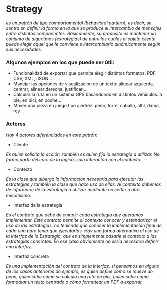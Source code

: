 # Strategy
_es un patrón de tipo comportamental (behavioral pattern), es decir, se centra en definir la forma en la que se produce el intercambio de mensajes entre distintos componentes. Básicamente, su propósito es mantener un conjunto de algoritmos (estrategias) de entre los cuales el objeto cliente puede elegir aquel que le conviene e intercambiarlo dinámicamente según sus necesidades._
### Algunos ejemplos en los que puede ser útil:
- Funcionalidad de exportar que permite elegir distintos formatos: PDF, CSV, XML, JSON…
- Manejar las opciones de visualización de un texto: alinear izquierda, centrar, alinear derecha, justificar…
- Calcular la ruta en un sistema GPS basándonos en distintos vehículos: a pie, en bici, en coche…
- Mover una pieza en juego tipo ajedrez: peón, torre, caballo, alfil, dama, rey

### Actores
_Hay 4 actores diferenciados en este patrón:_
- Cliente
 
_Es quien solicita la acción, también es quien fija la estrategia a utilizar. No forma parte del core de la lógica, solo interactúa con el contexto._

- Contexto

_Es la clase que alberga la información necesaria para ejecutar las estrategias y también la clase que hace uso de ellas. Al contexto debemos de informarle de la estrategia a utilizar mediante un setter u otro mecanismo._

- Interfaz de la estrategia

_Es el contrato que debe de cumplir cada estrategia que queramos implementar. Este contrato permite al contexto conocer y estandarizar el uso de las estrategias, no teniendo que conocer la implementación final de cada una para tener que ejecutarlas.
Hay una forma alternativa al uso de la Interfaz de la Estrategia, que es simplemente pasarle el contexto a las estrategias concretas. En ese caso obviamente no sería necesario definir una interfaz._

- Interfaz concreta
  
_Es una implementación del contrato de la interfaz, si pensamos en alguno de los casos anteriores de ejemplo, es quien define cómo se mueve un peón, quién sabe cómo se calcula una ruta en bici, quién sabe cómo formatear un texto centrado o cómo formatear un PDF a exportar._



